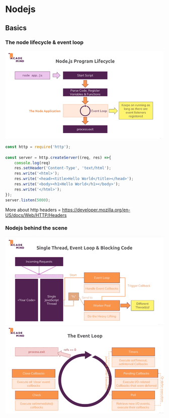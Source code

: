 # Nodejs

## Basics

### The node lifecycle & event loop

![alt text](imgs/lifecycle.png "Life cycle ")

```js
const http = require('http');

const server = http.createServer((req, res) =>{
    console.log(req)
    res.setHeader('Content-Type', 'text/html');
    res.write('<html>');
    res.write('<head><title>Hello World</title></head>');
    res.write('<body><h1>Hello World</h1></body>');
    res.write('</html>');
});
server.listen(5000);
```

More about http headers = https://developer.mozilla.org/en-US/docs/Web/HTTP/Headers


### Nodejs behind the scene

![alt text](imgs/behindthescene.png "Behind the Scene")
![alt text](imgs/eventloop.png "Event Loop")